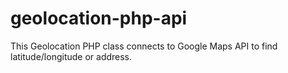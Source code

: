 geolocation-php-api
===================

This Geolocation PHP class connects to Google Maps API to find latitude/longitude or address.
